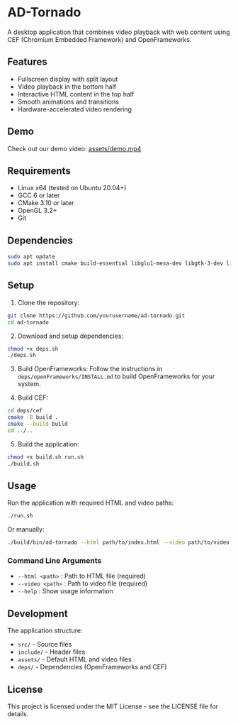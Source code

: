 # AD-Tornado

A desktop application that combines video playback with web content using CEF (Chromium Embedded Framework) and OpenFrameworks.

## Features

- Fullscreen display with split layout
- Video playback in the bottom half
- Interactive HTML content in the top half
- Smooth animations and transitions
- Hardware-accelerated video rendering

## Demo

Check out our demo video: [assets/demo.mp4](assets/demo.mp4)

## Requirements

- Linux x64 (tested on Ubuntu 20.04+)
- GCC 6 or later
- CMake 3.10 or later
- OpenGL 3.2+
- Git

## Dependencies

```bash
sudo apt update
sudo apt install cmake build-essential libglu1-mesa-dev libgtk-3-dev libx11-dev libxrandr-dev libxinerama-dev libxcursor-dev libxi-dev libglm-dev
```

## Setup

1. Clone the repository:

```bash
git clone https://github.com/yourusername/ad-tornado.git
cd ad-tornado
```

2. Download and setup dependencies:

```bash
chmod +x deps.sh
./deps.sh
```

3. Build OpenFrameworks:
   Follow the instructions in `deps/openFrameworks/INSTALL.md` to build OpenFrameworks for your system.

4. Build CEF:

```bash
cd deps/cef
cmake -B build .
cmake --build build
cd ../..
```

5. Build the application:

```bash
chmod +x build.sh run.sh
./build.sh
```

## Usage

Run the application with required HTML and video paths:

```bash
./run.sh
```

Or manually:

```bash
./build/bin/ad-tornado --html path/to/index.html --video path/to/video.mp4
```

### Command Line Arguments

- `--html <path>` : Path to HTML file (required)
- `--video <path>` : Path to video file (required)
- `--help` : Show usage information

## Development

The application structure:

- `src/` - Source files
- `include/` - Header files
- `assets/` - Default HTML and video files
- `deps/` - Dependencies (OpenFrameworks and CEF)

## License

This project is licensed under the MIT License - see the LICENSE file for details.
